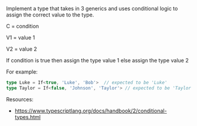 Implement a type that takes in 3 generics and uses conditional logic to assign the correct value to the type.

C = condition

V1 = value 1

V2 = value 2

If condition is true then assign the type value 1 else assign the type value 2

For example:

```ts
type Luke = If<true, 'Luke', 'Bob'>  // expected to be 'Luke'
type Taylor = If<false, 'Johnson', 'Taylor'> // expected to be 'Taylor'
```

Resources:
+ https://www.typescriptlang.org/docs/handbook/2/conditional-types.html

